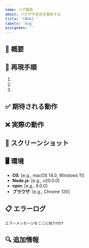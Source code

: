 ```yaml
---
name: バグ報告
about: バグや不具合を報告する
title: '[BUG] '
labels: 'bug'
assignees: ''
---
```


## 📝 概要
<!-- バグの簡潔な説明 -->

## 🔄 再現手順
1. 
2. 
3. 

## ✅ 期待される動作
<!-- 正常な場合の動作 -->

## ❌ 実際の動作
<!-- 現在の問題のある動作 -->

## 📸 スクリーンショット
<!-- あれば添付 -->

## 🖥️ 環境
- **OS**: [e.g., macOS 14.0, Windows 11]
- **Node.js**: [e.g., v20.0.0]
- **npm**: [e.g., 9.0.0]
- **ブラウザ**: [e.g., Chrome 120]

## 📋 エラーログ
```
エラーメッセージをここに貼り付け
```

## 🔍 追加情報
<!-- その他の関連情報 -->
